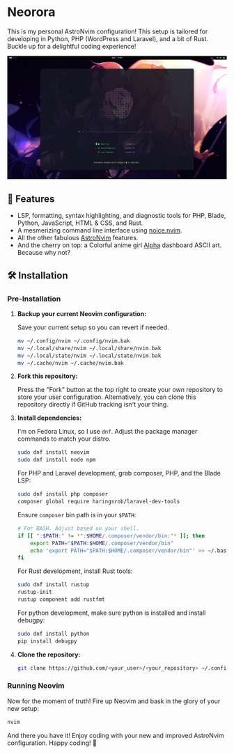 # Neorora

This is my personal AstroNvim configuration! This setup is tailored for developing in Python, PHP (WordPress and Laravel), and a bit of Rust. Buckle up for a delightful coding experience!

<img src="https://raw.githubusercontent.com/taiwbi/AstroConfig/main/screenshot.png" alt="Screenshot">

## 🌟 Features

- LSP, formatting, syntax highlighting, and diagnostic tools for PHP, Blade, Python, JavaScript, HTML & CSS, and Rust.
- A mesmerizing command line interface using [noice.nvim](https://github.com/folke/noice.nvim).
- All the other fabulous [AstroNvim](https://astronvim.com/) features.
- And the cherry on top: a Colorful anime girl [Alpha](https://github.com/goolord/alpha-nvim) dashboard ASCII art. Because why not?

## 🛠️ Installation

### Pre-Installation

1. **Backup your current Neovim configuration:**

   Save your current setup so you can revert if needed.

   ```sh
   mv ~/.config/nvim ~/.config/nvim.bak
   mv ~/.local/share/nvim ~/.local/share/nvim.bak
   mv ~/.local/state/nvim ~/.local/state/nvim.bak
   mv ~/.cache/nvim ~/.cache/nvim.bak
   ```

2. **Fork this repository:**

   Press the "Fork" button at the top right to create your own repository to store your user configuration. Alternatively, you can clone this repository directly if GitHub tracking isn't your thing.

3. **Install dependencies:**

   I'm on Fedora Linux, so I use `dnf`. Adjust the package manager commands to match your distro.

   ```sh
   sudo dnf install neovim
   sudo dnf install node npm
   ```

   For PHP and Laravel development, grab composer, PHP, and the Blade LSP:

   ```sh
   sudo dnf install php composer
   composer global require haringsrob/laravel-dev-tools
   ```

   Ensure `composer` bin path is in your `$PATH`:

   ```sh
   # For BASH. Adjust based on your shell.
   if [[ ":$PATH:" != *":$HOME/.composer/vendor/bin:"* ]]; then
       export PATH="$PATH:$HOME/.composer/vendor/bin"
       echo 'export PATH="$PATH:$HOME/.composer/vendor/bin"' >> ~/.bashrc
   fi
   ```

   For Rust development, install Rust tools:

   ```sh
   sudo dnf install rustup
   rustup-init
   rustup component add rustfmt
   ```

   For python development, make sure python is installed and install debugpy:

   ```sh
   sudo dnf install python
   pip install debugpy
   ```

4. **Clone the repository:**

   ```sh
   git clone https://github.com/<your_user>/<your_repository> ~/.config/nvim
   ```

### Running Neovim

Now for the moment of truth! Fire up Neovim and bask in the glory of your new setup:

```sh
nvim
```

And there you have it! Enjoy coding with your new and improved AstroNvim configuration. Happy coding! 🚀
